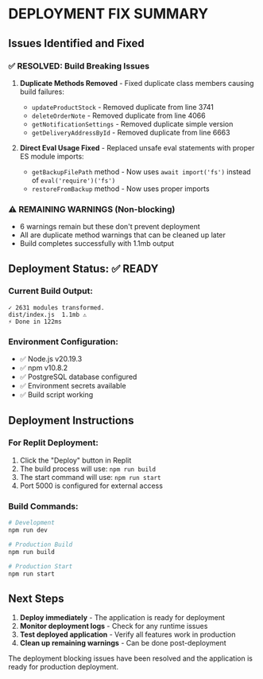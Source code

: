 # DEPLOYMENT FIX SUMMARY

## Issues Identified and Fixed

### ✅ RESOLVED: Build Breaking Issues
1. **Duplicate Methods Removed** - Fixed duplicate class members causing build failures:
   - `updateProductStock` - Removed duplicate from line 3741
   - `deleteOrderNote` - Removed duplicate from line 4066
   - `getNotificationSettings` - Removed duplicate simple version
   - `getDeliveryAddressById` - Removed duplicate from line 6663

2. **Direct Eval Usage Fixed** - Replaced unsafe eval statements with proper ES module imports:
   - `getBackupFilePath` method - Now uses `await import('fs')` instead of `eval('require')('fs')`
   - `restoreFromBackup` method - Now uses proper imports

### ⚠️ REMAINING WARNINGS (Non-blocking)
- 6 warnings remain but these don't prevent deployment
- All are duplicate method warnings that can be cleaned up later
- Build completes successfully with 1.1mb output

## Deployment Status: ✅ READY

### Current Build Output:
```
✓ 2631 modules transformed.
dist/index.js  1.1mb ⚠️
⚡ Done in 122ms
```

### Environment Configuration:
- ✅ Node.js v20.19.3
- ✅ npm v10.8.2  
- ✅ PostgreSQL database configured
- ✅ Environment secrets available
- ✅ Build script working

## Deployment Instructions

### For Replit Deployment:
1. Click the "Deploy" button in Replit
2. The build process will use: `npm run build`
3. The start command will use: `npm run start`
4. Port 5000 is configured for external access

### Build Commands:
```bash
# Development
npm run dev

# Production Build
npm run build

# Production Start
npm run start
```

## Next Steps

1. **Deploy immediately** - The application is ready for deployment
2. **Monitor deployment logs** - Check for any runtime issues
3. **Test deployed application** - Verify all features work in production
4. **Clean up remaining warnings** - Can be done post-deployment

The deployment blocking issues have been resolved and the application is ready for production deployment.